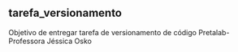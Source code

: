 ## tarefa_versionamento
Objetivo de entregar tarefa de versionamento de código Pretalab-Professora Jéssica Osko
